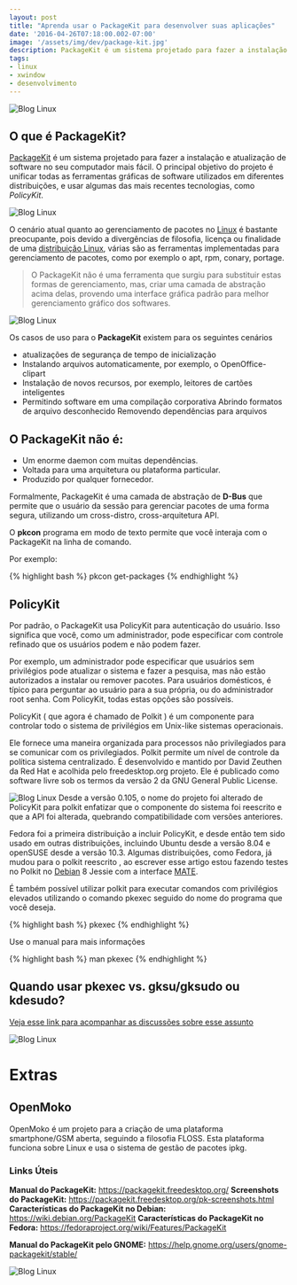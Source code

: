 ```yaml
---
layout: post
title: "Aprenda usar o PackageKit para desenvolver suas aplicações"
date: '2016-04-26T07:18:00.002-07:00'
image: '/assets/img/dev/package-kit.jpg'
description: PackageKit é um sistema projetado para fazer a instalação e atualização de software no seu computador mais fácil.""
tags:
- linux
- xwindow
- desenvolvimento
---
```

![Blog Linux](/assets/img/dev/package-kit.jpg "Blog Linux")

## O que é PackageKit?

[PackageKit](https://packagekit.freedesktop.org/) é um sistema projetado para fazer a instalação e atualização de software no seu computador mais fácil. O principal objetivo do projeto é unificar todas as ferramentas gráficas de software utilizados em diferentes distribuições, e usar algumas das mais recentes tecnologias, como *PolicyKit*.

![Blog Linux](/assets/img/dev/gpk-application-search.jpg "Blog Linux")

O cenário atual quanto ao gerenciamento de pacotes no [Linux](http://www.terminalroot.com.br/tags#linux) é bastante preocupante, pois devido a divergências de filosofia, licença ou finalidade de uma [distribuição Linux](http://www.terminalroot.com.br/tags#distros), várias são as ferramentas implementadas para gerenciamento de pacotes, como por exemplo o apt, rpm, conary, portage.

> O PackageKit não é uma ferramenta que surgiu para substituir estas formas de gerenciamento, mas, criar uma camada de abstração acima delas, provendo uma interface gráfica padrão para melhor gerenciamento gráfico dos softwares.

![Blog Linux](/assets/img/dev/gpk-updates-overview.jpg "Blog Linux")

Os casos de uso para o __PackageKit__ existem para os seguintes cenários

* atualizações de segurança de tempo de inicialização 
* Instalando arquivos automaticamente, por exemplo, o OpenOffice-clipart 
* Instalação de novos recursos, por exemplo, leitores de cartões inteligentes
* Permitindo software em uma compilação corporativa Abrindo formatos de arquivo desconhecido Removendo dependências para arquivos 

## O PackageKit não é:

* Um enorme daemon com muitas dependências.
* Voltada para uma arquitetura ou plataforma particular.
* Produzido por qualquer fornecedor.
 
Formalmente, PackageKit é uma camada de abstração de __D-Bus__ que permite que o usuário da sessão para gerenciar pacotes de uma forma segura, utilizando um cross-distro, cross-arquitetura API.

 O __pkcon__ programa em modo de texto permite que você interaja com o PackageKit na linha de comando.
 
 Por exemplo:
 
{% highlight bash %}
pkcon get-packages
{% endhighlight %}

## PolicyKit

Por padrão, o PackageKit usa PolicyKit para autenticação do usuário. Isso significa que você, como um administrador, pode especificar com controle refinado que os usuários podem e não podem fazer.

Por exemplo, um administrador pode especificar que usuários sem privilégios pode atualizar o sistema e fazer a pesquisa, mas não estão autorizados a instalar ou remover pacotes. Para usuários domésticos, é típico para perguntar ao usuário para a sua própria, ou do administrador root senha. Com PolicyKit, todas estas opções são possíveis.

PolicyKit ( que agora é chamado de Polkit ) é um componente para controlar todo o sistema de privilégios em Unix-like sistemas operacionais.

Ele fornece uma maneira organizada para processos não privilegiados para se comunicar com os privilegiados. Polkit permite um nível de controle da política sistema centralizado. É desenvolvido e mantido por David Zeuthen da Red Hat e acolhida pelo freedesktop.org projeto. Ele é publicado como software livre sob os termos da versão 2 da GNU General Public License.

![Blog Linux](/assets/img/dev/logi-grafico-pelo-shell.jpg "Blog Linux")
Desde a versão 0.105, o nome do projeto foi alterado de PolicyKit para polkit enfatizar que o componente do sistema foi reescrito e que a API foi alterada, quebrando compatibilidade com versões anteriores.

Fedora foi a primeira distribuição a incluir PolicyKit, e desde então tem sido usado em outras distribuições, incluindo Ubuntu desde a versão 8.04 e openSUSE desde a versão 10.3. Algumas distribuições, como Fedora, já mudou para o polkit reescrito , ao escrever esse artigo estou fazendo testes no Polkit no [Debian](http://www.terminalroot.com.br/tags#debian) 8 Jessie com a interface [MATE](http://www.terminalroot.com.br/tags#mate).

É também possível utilizar polkit para executar comandos com privilégios elevados utilizando o comando pkexec seguido do nome do programa que você deseja.

{% highlight bash %}
pkexec 
{% endhighlight %}

Use o manual para mais informações

{% highlight bash %}
man pkexec
{% endhighlight %}

## Quando usar pkexec vs. gksu/gksudo ou kdesudo?



[Veja esse link para acompanhar as discussões sobre esse assunto](http://askubuntu.com/questions/78352/when-to-use-pkexec-vs-gksu-gksudo)

![Blog Linux](/assets/img/dev//pkexec-nautilus-gnome-shell.jpg "Blog Linux")

# Extras

## OpenMoko

OpenMoko é um projeto para a criação de uma plataforma smartphone/GSM aberta, seguindo a filosofia FLOSS. Esta plataforma funciona sobre Linux e usa o sistema de gestão de pacotes ipkg.

### Links Úteis
__Manual do PackageKit:__ https://packagekit.freedesktop.org/
__Screenshots do PackageKit:__ https://packagekit.freedesktop.org/pk-screenshots.html
__Características do PackageKit no Debian:__ https://wiki.debian.org/PackageKit
__Características do PackageKit no Fedora:__ https://fedoraproject.org/wiki/Features/PackageKit

__Manual do PackageKit pelo GNOME:__ https://help.gnome.org/users/gnome-packagekit/stable/

![Blog Linux](/assets/img/dev/system.jpg "Blog Linux")

<script async src="https://pagead2.googlesyndication.com/pagead/js/adsbygoogle.js"></script>

<!-- Informat -->
<ins class="adsbygoogle"
 style="display:block"
 data-ad-client="ca-pub-2838251107855362"
 data-ad-slot="2327980059"
 data-ad-format="auto"
 data-full-width-responsive="true"></ins>

<script>
(adsbygoogle = window.adsbygoogle || []).push({});
</script>

